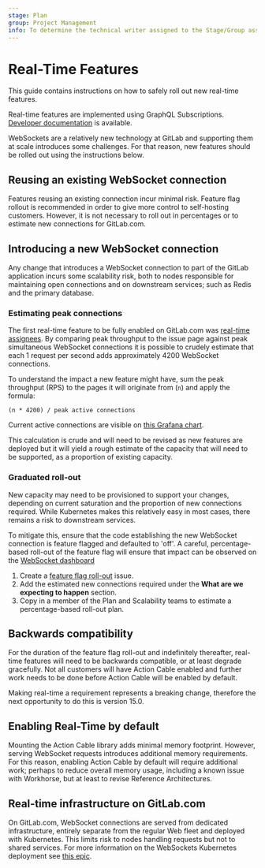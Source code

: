 ```yaml
---
stage: Plan
group: Project Management
info: To determine the technical writer assigned to the Stage/Group associated with this page, see https://about.gitlab.com/handbook/engineering/ux/technical-writing/#assignments
---
```


# Real-Time Features

This guide contains instructions on how to safely roll out new real-time 
features.

Real-time features are implemented using GraphQL Subscriptions. [Developer 
documentation](api_graphql_styleguide.md#subscriptions) is available.

WebSockets are a relatively new technology at GitLab and supporting them at
scale introduces some challenges. For that reason, new features should be rolled 
out using the instructions below.

## Reusing an existing WebSocket connection

Features reusing an existing connection incur minimal risk. Feature flag rollout
is recommended in order to give more control to self-hosting customers. However, 
it is not necessary to roll out in percentages or to estimate new connections for
GitLab.com.

## Introducing a new WebSocket connection

Any change that introduces a WebSocket connection to part of the GitLab application
incurs some scalability risk, both to nodes responsible for maintaining open 
connections and on downstream services; such as Redis and the primary database.

### Estimating peak connections

The first real-time feature to be fully enabled on GitLab.com was [real-time
assignees](https://gitlab.com/gitlab-org/gitlab/-/issues/17589). By comparing
peak throughput to the issue page against peak simultaneous WebSocket connections it is
possible to crudely estimate that each 1 request per second adds 
approximately 4200 WebSocket connections.

To understand the impact a new feature might have, sum the peak throughput (RPS) 
to the pages it will originate from (`n`) and apply the formula:

```
(n * 4200) / peak active connections
```

Current active connections are visible on 
[this Grafana chart](https://dashboards.gitlab.net/d/websockets-main/websockets-overview?viewPanel=1357460996&orgId=1).

This calculation is crude and will need to be revised as new features are
deployed but it will yield a rough estimate of the capacity that will need to
be supported, as a proportion of existing capacity.

### Graduated roll-out

New capacity may need to be provisioned to support your changes, depending on
current saturation and the proportion of new connections required. While
Kubernetes makes this relatively easy in most cases, there remains a risk to
downstream services.

To mitigate this, ensure that the code establishing the new WebSocket connection
is feature flagged and defaulted to 'off'. A careful, percentage-based roll-out
of the feature flag will ensure that impact can be observed on the [WebSocket
dashboard](https://dashboards.gitlab.net/d/websockets-main/websockets-overview?orgId=1)

1. Create a 
[feature flag roll-out](https://gitlab.com/gitlab-org/gitlab/-/blob/master/.gitlab/issue_templates/Feature%20Flag%20Roll%20Out.md)
issue.
1. Add the estimated new connections required under the **What are we expecting to happen** section.
1. Copy in a member of the Plan and Scalability teams to estimate a percentage-based
roll-out plan.

## Backwards compatibility

For the duration of the feature flag roll-out and indefinitely thereafter,
real-time features will need to be backwards compatible, or at least degrade
gracefully. Not all customers will have Action Cable enabled and further work
needs to be done before Action Cable will be enabled by default.

Making real-time a requirement represents a breaking change, therefore the next
opportunity to do this is version 15.0.

## Enabling Real-Time by default

Mounting the Action Cable library adds minimal memory footprint. However,
serving WebSocket requests introduces additional memory requirements. For this
reason, enabling Action Cable by default will require additional work; perhaps
to reduce overall memory usage, including a known issue with Workhorse, but at
least to revise Reference Architectures.

## Real-time infrastructure on GitLab.com

On GitLab.com, WebSocket connections are served from dedicated infrastructure,
entirely separate from the regular Web fleet and deployed with Kubernetes. This
limits risk to nodes handling requests but not to shared services. For more
information on the WebSockets Kubernetes deployment see
[this epic](https://gitlab.com/groups/gitlab-com/gl-infra/-/epics/355).
